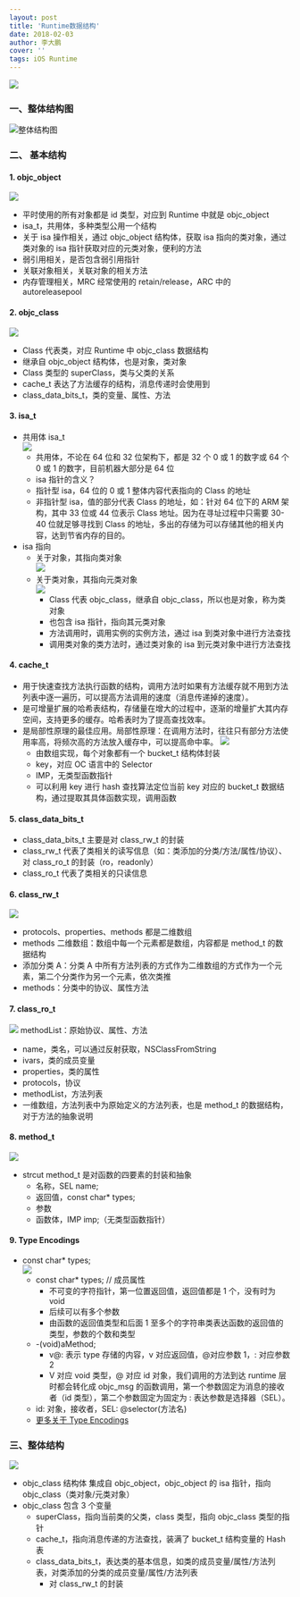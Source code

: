 ```yaml
---
layout: post
title: 'Runtime数据结构'
date: 2018-02-03
author: 李大鹏
cover: ''
tags: iOS Runtime
---
```


![](http://files.pandaleo.cn/59c9137b015b29ddddce8b640d0e0409.png?imageMogr2/thumbnail/!50p)

### 一、整体结构图

![整体结构图](http://files.pandaleo.cn/be8e532f0de0cade7d075c42ce99e9d1.png?imageMogr2/thumbnail/!60p)

### 二、 基本结构

#### 1. objc_object

![](http://files.pandaleo.cn/64ef82250c0a871da6e7d19c8bdba99e.png?imageMogr2/thumbnail/!50p)

- 平时使用的所有对象都是 id 类型，对应到 Runtime 中就是 objc_object
- isa_t，共用体，多种类型公用一个结构
- 关于 isa 操作相关，通过 objc_object 结构体，获取 isa 指向的类对象，通过类对象的 isa 指针获取对应的元类对象，便利的方法
- 弱引用相关，是否包含弱引用指针
- 关联对象相关，关联对象的相关方法
- 内存管理相关，MRC 经常使用的 retain/release，ARC 中的 autoreleasepool

#### 2. objc_class

![](http://files.pandaleo.cn/e4c6bf58c87027edc6d9ab2e23af034e.png?imageMogr2/thumbnail/!50p)

- Class 代表类，对应 Runtime 中 objc_class 数据结构
- 继承自 objc_object 结构体，也是对象，类对象
- Class 类型的 superClass，类与父类的关系
- cache_t 表达了方法缓存的结构，消息传递时会使用到
- class_data_bits_t，类的变量、属性、方法

#### 3. isa_t

- 共用体 isa_t  
  ![](http://files.pandaleo.cn/55bf0c4bcad19f93be70d1d664462c93.png?imageMogr2/thumbnail/!50p)
  - 共用体，不论在 64 位和 32 位架构下，都是 32 个 0 或 1 的数字或 64 个 0 或 1 的数字，目前机器大部分是 64 位
  - isa 指针的含义？
  - 指针型 isa，64 位的 0 或 1 整体内容代表指向的 Class 的地址
  - 非指针型 isa，值的部分代表 Class 的地址，如：针对 64 位下的 ARM 架构，其中 33 位或 44 位表示 Class 地址。因为在寻址过程中只需要 30-40 位就足够寻找到 Class 的地址，多出的存储为可以存储其他的相关内容，达到节省内存的目的。
- isa 指向
  - 关于对象，其指向类对象  
    ![](http://files.pandaleo.cn/0c8dfb3c8a7c61d3d6aba903fa3e6bd0.png?imageMogr2/thumbnail/!50p)
  - 关于类对象，其指向元类对象  
    ![](http://files.pandaleo.cn/fc3082353c3e5bb6b57f6d54ab179e48.png?imageMogr2/thumbnail/!50p)
    - Class 代表 objc_class，继承自 objc_class，所以也是对象，称为类对象
    - 也包含 isa 指针，指向其元类对象
    - 方法调用时，调用实例的实例方法，通过 isa 到类对象中进行方法查找
    - 调用类对象的类方法时，通过类对象的 isa 到元类对象中进行方法查找

#### 4. cache_t

- 用于快速查找方法执行函数的结构，调用方法时如果有方法缓存就不用到方法列表中逐一遍历，可以提高方法调用的速度（消息传递掉的速度）。
- 是可增量扩展的哈希表结构，存储量在增大的过程中，逐渐的增量扩大其内存空间，支持更多的缓存。哈希表时为了提高查找效率。
- 是局部性原理的最佳应用。局部性原理：在调用方法时，往往只有部分方法使用率高，将频次高的方法放入缓存中，可以提高命中率。
  ![](http://files.pandaleo.cn/df3c046872779581fc7ba273ccd06b34.png?imageMogr2/thumbnail/!50p)
  - 由数组实现，每个对象都有一个 bucket_t 结构体封装
  - key，对应 OC 语言中的 Selector
  - IMP，无类型函数指针
  - 可以利用 key 进行 hash 查找算法定位当前 key 对应的 bucket_t 数据结构，通过提取其具体函数实现，调用函数

#### 5. class_data_bits_t

- class_data_bits_t 主要是对 class_rw_t 的封装
- class_rw_t 代表了类相关的读写信息（如：类添加的分类/方法/属性/协议）、对 class_ro_t 的封装（ro，readonly）
- class_ro_t 代表了类相关的只读信息

#### 6. class_rw_t

![](http://files.pandaleo.cn/30741ec9e2c071248b7219c74962d1bb.png?imageMogr2/thumbnail/!50p)

- protocols、properties、methods 都是二维数组
- methods 二维数组：数组中每一个元素都是数组，内容都是 method_t 的数据结构
- 添加分类 A：分类 A 中所有方法列表的方式作为二维数组的方式作为一个元素，第二个分类作为另一个元素，依次类推
- methods：分类中的协议、属性方法

#### 7. class_ro_t

![](http://files.pandaleo.cn/1fe37fcd7ef773afb5b3cf7ce1f254a3.png?imageMogr2/thumbnail/!50p)
methodList：原始协议、属性、方法

- name，类名，可以通过反射获取，NSClassFromString
- ivars，类的成员变量
- properties，类的属性
- protocols，协议
- methodList，方法列表
- 一维数组，方法列表中为原始定义的方法列表，也是 method_t 的数据结构，对于方法的抽象说明

#### 8. method_t

![](http://files.pandaleo.cn/0940fd094bb00fb5fbc4121a1ae2e379.png?imageMogr2/thumbnail/!50p)

- strcut method_t 是对函数的四要素的封装和抽象
  - 名称，SEL name;
  - 返回值，const char\* types;
  - 参数
  - 函数体，IMP imp;（无类型函数指针）

#### 9. Type Encodings

- const char\* types;  
  ![](http://files.pandaleo.cn/348a3342b007799a4be4469ed33044a0.png?imageMogr2/thumbnail/!50p)
  - const char\* types; // 成员属性
    - 不可变的字符指针，第一位置返回值，返回值都是 1 个，没有时为 void
    - 后续可以有多个参数
    - 由函数的返回值类型和后面 1 至多个的字符串类表达函数的返回值的类型，参数的个数和类型
  - -(void)aMethod;
    - v@: 表示 type 存储的内容，v 对应返回值，@对应参数 1，: 对应参数 2
    - V 对应 void 类型，@ 对应 id 对象，我们调用的方法到达 runtime 层时都会转化成 objc_msg 的函数调用，第一个参数固定为消息的接收者（id 类型），第二个参数固定为固定为 : 表达参数是选择器（SEL）。
  - id: 对象，接收者，SEL: @selector(方法名)
  - [更多关于 Type Encodings](http://developer.apple.com)

### 三、整体结构

![](http://files.pandaleo.cn/be8e532f0de0cade7d075c42ce99e9d1.png?imageMogr2/thumbnail/!50p)

- objc_class 结构体 集成自 objc_object，objc_object 的 isa 指针，指向 objc_class（类对象/元类对象）
- objc_class 包含 3 个变量
  - superClass，指向当前类的父类，class 类型，指向 objc_class 类型的指针
  - cache_t，指向消息传递的方法查找，装满了 bucket_t 结构变量的 Hash 表
  - class_data_bits_t，表达类的基本信息，如类的成员变量/属性/方法列表，对类添加的分类的成员变量/属性/方法列表
    - 对 class_rw_t 的封装
